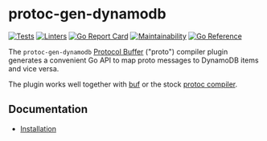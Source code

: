 # protoc-gen-dynamodb

[![Tests](https://github.com/complex64/protoc-gen-dynamodb/actions/workflows/tests.yml/badge.svg?branch=main)](https://github.com/complex64/protoc-gen-dynamodb/actions/workflows/tests.yml)
[![Linters](https://github.com/complex64/protoc-gen-dynamodb/actions/workflows/linters.yml/badge.svg?branch=main)](https://github.com/complex64/protoc-gen-dynamodb/actions/workflows/linters.yml)
[![Go Report Card](https://goreportcard.com/badge/github.com/complex64/protoc-gen-dynamodb)](https://goreportcard.com/report/github.com/complex64/protoc-gen-dynamodb)
[![Maintainability](https://api.codeclimate.com/v1/badges/6f0c7fab9bf010198e22/maintainability)](https://codeclimate.com/github/complex64/protoc-gen-dynamodb/maintainability)
[![Go Reference](https://pkg.go.dev/badge/github.com/complex64/protoc-gen-dynamodb.svg)](https://pkg.go.dev/github.com/complex64/protoc-gen-dynamodb)

The `protoc-gen-dynamodb` [Protocol Buffer](https://developers.google.com/protocol-buffers)
("proto") compiler plugin generates a convenient Go API to map proto messages to DynamoDB items and vice versa.

The plugin works well together with [buf](https://docs.buf.build/introduction) or the
stock [protoc compiler](https://grpc.io/docs/protoc-installation/).

## Documentation

- [Installation](https://complex64.gitbook.io/protoc-gen-go-dynamodb/installation)
